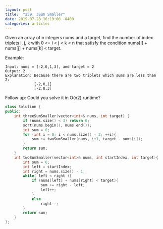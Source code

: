 ```yaml
---
layout: post
title:  "259. 3Sum Smaller"
date: 2019-07-28 16:19:00 -0400
categories: articles
---
```


Given an array of n integers nums and a target, find the number of index triplets i, j, k with 0 <= i < j < k < n that satisfy the condition nums[i] + nums[j] + nums[k] < target.

Example:
```
Input: nums = [-2,0,1,3], and target = 2
Output: 2 
Explanation: Because there are two triplets which sums are less than 2:
             [-2,0,1]
             [-2,0,3]
```
Follow up: Could you solve it in O(n2) runtime?



```c++
class Solution {
public:
    int threeSumSmaller(vector<int>& nums, int target) {
        if (nums.size() < 3) return 0;
        sort(nums.begin(), nums.end());
        int sum = 0;
        for (int i = 0; i < nums.size() - 2; ++i){
        	sum += twoSumSmaller(nums, i+1, target - nums[i]);
        }
        return sum;
    }
    int twoSumSmaller(vector<int>& nums, int startIndex, int target){
    	int sum = 0;
    	int left = startIndex;
    	int right = nums.size() - 1;
    	while( left < right ){
    		if (nums[left] + nums[right] < target){
    			sum += right - left;
    			left++;
    		}
    		else
    			right--;
    	}
    	return sum;
    }
};
```